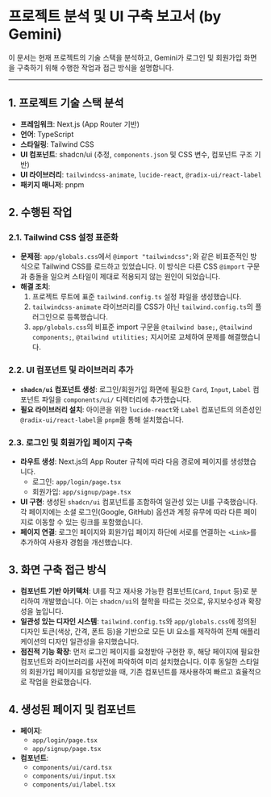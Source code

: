 # 프로젝트 분석 및 UI 구축 보고서 (by Gemini)

이 문서는 현재 프로젝트의 기술 스택을 분석하고, Gemini가 로그인 및 회원가입 화면을 구축하기 위해 수행한 작업과 접근 방식을 설명합니다.

---

## 1. 프로젝트 기술 스택 분석

- **프레임워크**: Next.js (App Router 기반)
- **언어**: TypeScript
- **스타일링**: Tailwind CSS
- **UI 컴포넌트**: shadcn/ui (추정, `components.json` 및 CSS 변수, 컴포넌트 구조 기반)
- **UI 라이브러리**: `tailwindcss-animate`, `lucide-react`, `@radix-ui/react-label`
- **패키지 매니저**: pnpm

## 2. 수행된 작업

### 2.1. Tailwind CSS 설정 표준화

- **문제점**: `app/globals.css`에서 `@import "tailwindcss";`와 같은 비표준적인 방식으로 Tailwind CSS를 로드하고 있었습니다. 이 방식은 다른 CSS `@import` 구문과 충돌을 일으켜 스타일이 제대로 적용되지 않는 원인이 되었습니다.
- **해결 조치**:
  1. 프로젝트 루트에 표준 `tailwind.config.ts` 설정 파일을 생성했습니다.
  2. `tailwindcss-animate` 라이브러리를 CSS가 아닌 `tailwind.config.ts`의 플러그인으로 등록했습니다.
  3. `app/globals.css`의 비표준 import 구문을 `@tailwind base;`, `@tailwind components;`, `@tailwind utilities;` 지시어로 교체하여 문제를 해결했습니다.

### 2.2. UI 컴포넌트 및 라이브러리 추가

- **`shadcn/ui` 컴포넌트 생성**: 로그인/회원가입 화면에 필요한 `Card`, `Input`, `Label` 컴포넌트 파일을 `components/ui/` 디렉터리에 추가했습니다.
- **필요 라이브러리 설치**: 아이콘을 위한 `lucide-react`와 `Label` 컴포넌트의 의존성인 `@radix-ui/react-label`을 `pnpm`을 통해 설치했습니다.

### 2.3. 로그인 및 회원가입 페이지 구축

- **라우트 생성**: Next.js의 App Router 규칙에 따라 다음 경로에 페이지를 생성했습니다.
  - 로그인: `app/login/page.tsx`
  - 회원가입: `app/signup/page.tsx`
- **UI 구현**: 생성된 `shadcn/ui` 컴포넌트를 조합하여 일관성 있는 UI를 구축했습니다. 각 페이지에는 소셜 로그인(Google, GitHub) 옵션과 계정 유무에 따라 다른 페이지로 이동할 수 있는 링크를 포함했습니다.
- **페이지 연결**: 로그인 페이지와 회원가입 페이지 하단에 서로를 연결하는 `<Link>`를 추가하여 사용자 경험을 개선했습니다.

## 3. 화면 구축 접근 방식

- **컴포넌트 기반 아키텍처**: UI를 작고 재사용 가능한 컴포넌트(`Card`, `Input` 등)로 분리하여 개발했습니다. 이는 `shadcn/ui`의 철학을 따르는 것으로, 유지보수성과 확장성을 높입니다.
- **일관성 있는 디자인 시스템**: `tailwind.config.ts`와 `app/globals.css`에 정의된 디자인 토큰(색상, 간격, 폰트 등)을 기반으로 모든 UI 요소를 제작하여 전체 애플리케이션의 디자인 일관성을 유지했습니다.
- **점진적 기능 확장**: 먼저 로그인 페이지를 요청받아 구현한 후, 해당 페이지에 필요한 컴포넌트와 라이브러리를 사전에 파악하여 미리 설치했습니다. 이후 동일한 스타일의 회원가입 페이지를 요청받았을 때, 기존 컴포넌트를 재사용하여 빠르고 효율적으로 작업을 완료했습니다.

## 4. 생성된 페이지 및 컴포넌트

- **페이지**:
  - `app/login/page.tsx`
  - `app/signup/page.tsx`
- **컴포넌트**:
  - `components/ui/card.tsx`
  - `components/ui/input.tsx`
  - `components/ui/label.tsx`
